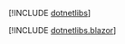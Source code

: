 [!INCLUDE [dotnetlibs](dotnetlibs/README.md)]

[!INCLUDE [dotnetlibs.blazor](dotnetlibs.blazor/README.md)]